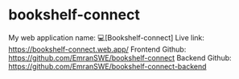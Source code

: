 # bookshelf-connect

My web application name: 💻[Bookshelf-connect]
Live link: https://bookshelf-connect.web.app/
Frontend Github: https://github.com/EmranSWE/bookshelf-connect
Backend Github: https://github.com/EmranSWE/bookshelf-connect-backend
